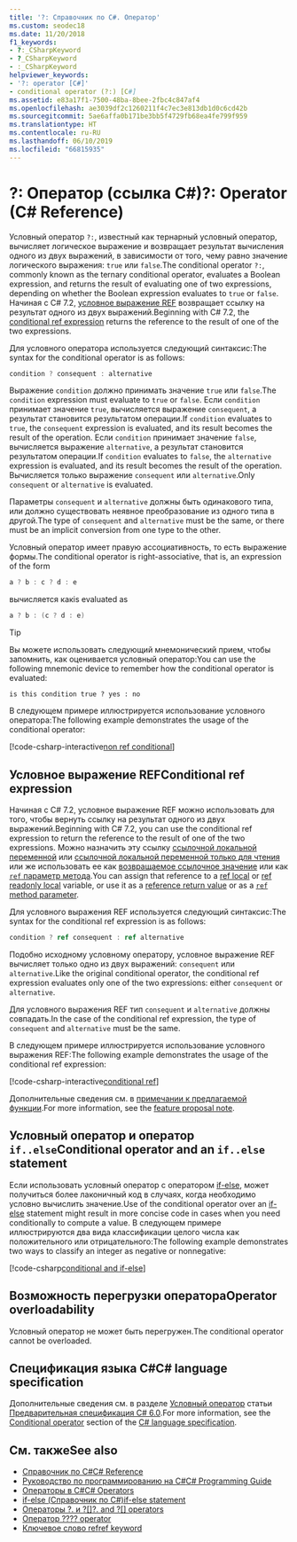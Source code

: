 ```yaml
---
title: '?: Справочник по C#. Оператор'
ms.custom: seodec18
ms.date: 11/20/2018
f1_keywords:
- ?:_CSharpKeyword
- ?_CSharpKeyword
- :_CSharpKeyword
helpviewer_keywords:
- '?: operator [C#]'
- conditional operator (?:) [C#]
ms.assetid: e83a17f1-7500-48ba-8bee-2fbc4c847af4
ms.openlocfilehash: ae3039df2c1260211f4c7ec3e813db1d0c6cd42b
ms.sourcegitcommit: 5ae6affa0b171be3bb5f4729fb68ea4fe799f959
ms.translationtype: HT
ms.contentlocale: ru-RU
ms.lasthandoff: 06/10/2019
ms.locfileid: "66815935"
---
```

# <a name="-operator-c-reference"></a><span data-ttu-id="7f02f-102">?: Оператор (ссылка C#)</span><span class="sxs-lookup"><span data-stu-id="7f02f-102">?: Operator (C# Reference)</span></span>

<span data-ttu-id="7f02f-103">Условный оператор `?:`, известный как тернарный условный оператор, вычисляет логическое выражение и возвращает результат вычисления одного из двух выражений, в зависимости от того, чему равно значение логического выражения: `true` или `false`.</span><span class="sxs-lookup"><span data-stu-id="7f02f-103">The conditional operator `?:`, commonly known as the ternary conditional operator, evaluates a Boolean expression, and returns the result of evaluating one of two expressions, depending on whether the Boolean expression evaluates to `true` or `false`.</span></span> <span data-ttu-id="7f02f-104">Начиная с C# 7.2, [условное выражение REF](#conditional-ref-expression) возвращает ссылку на результат одного из двух выражений.</span><span class="sxs-lookup"><span data-stu-id="7f02f-104">Beginning with C# 7.2, the [conditional ref expression](#conditional-ref-expression) returns the reference to the result of one of the two expressions.</span></span>

<span data-ttu-id="7f02f-105">Для условного оператора используется следующий синтаксис:</span><span class="sxs-lookup"><span data-stu-id="7f02f-105">The syntax for the conditional operator is as follows:</span></span>

```csharp
condition ? consequent : alternative
```

<span data-ttu-id="7f02f-106">Выражение `condition` должно принимать значение `true` или `false`.</span><span class="sxs-lookup"><span data-stu-id="7f02f-106">The `condition` expression must evaluate to `true` or `false`.</span></span> <span data-ttu-id="7f02f-107">Если `condition` принимает значение `true`, вычисляется выражение `consequent`, а результат становится результатом операции.</span><span class="sxs-lookup"><span data-stu-id="7f02f-107">If `condition` evaluates to `true`, the `consequent` expression is evaluated, and its result becomes the result of the operation.</span></span> <span data-ttu-id="7f02f-108">Если `condition` принимает значение `false`, вычисляется выражение `alternative`, а результат становится результатом операции.</span><span class="sxs-lookup"><span data-stu-id="7f02f-108">If `condition` evaluates to `false`, the `alternative` expression is evaluated, and its result becomes the result of the operation.</span></span> <span data-ttu-id="7f02f-109">Вычисляется только выражение `consequent` или `alternative`.</span><span class="sxs-lookup"><span data-stu-id="7f02f-109">Only `consequent` or `alternative` is evaluated.</span></span>

<span data-ttu-id="7f02f-110">Параметры `consequent` и `alternative` должны быть одинакового типа, или должно существовать неявное преобразование из одного типа в другой.</span><span class="sxs-lookup"><span data-stu-id="7f02f-110">The type of `consequent` and `alternative` must be the same, or there must be an implicit conversion from one type to the other.</span></span>

<span data-ttu-id="7f02f-111">Условный оператор имеет правую ассоциативность, то есть выражение формы.</span><span class="sxs-lookup"><span data-stu-id="7f02f-111">The conditional operator is right-associative, that is, an expression of the form</span></span>

```csharp
a ? b : c ? d : e
```

<span data-ttu-id="7f02f-112">вычисляется как</span><span class="sxs-lookup"><span data-stu-id="7f02f-112">is evaluated as</span></span>

```csharp
a ? b : (c ? d : e)
```

> [!TIP]
> <span data-ttu-id="7f02f-113">Вы можете использовать следующий мнемонический прием, чтобы запомнить, как оценивается условный оператор:</span><span class="sxs-lookup"><span data-stu-id="7f02f-113">You can use the following mnemonic device to remember how the conditional operator is evaluated:</span></span>
>
> ```text
> is this condition true ? yes : no
> ```

<span data-ttu-id="7f02f-114">В следующем примере иллюстрируется использование условного оператора:</span><span class="sxs-lookup"><span data-stu-id="7f02f-114">The following example demonstrates the usage of the conditional operator:</span></span>

[!code-csharp-interactive[non ref conditional](~/samples/csharp/language-reference/operators/ConditionalOperator.cs#ConditionalValue)]

## <a name="conditional-ref-expression"></a><span data-ttu-id="7f02f-115">Условное выражение REF</span><span class="sxs-lookup"><span data-stu-id="7f02f-115">Conditional ref expression</span></span>

<span data-ttu-id="7f02f-116">Начиная с C# 7.2, условное выражение REF можно использовать для того, чтобы вернуть ссылку на результат одного из двух выражений.</span><span class="sxs-lookup"><span data-stu-id="7f02f-116">Beginning with C# 7.2, you can use the conditional ref expression to return the reference to the result of one of the two expressions.</span></span> <span data-ttu-id="7f02f-117">Можно назначить эту ссылку [ссылочной локальной переменной](../keywords/ref.md#ref-locals) или [ссылочной локальной переменной только для чтения](../keywords/ref.md#ref-readonly-locals) или же использовать ее как [возвращаемое ссылочное значение](../keywords/ref.md#reference-return-values) или как [`ref` параметр метода](../keywords/ref.md#passing-an-argument-by-reference).</span><span class="sxs-lookup"><span data-stu-id="7f02f-117">You can assign that reference to a [ref local](../keywords/ref.md#ref-locals) or [ref readonly local](../keywords/ref.md#ref-readonly-locals) variable, or use it as a [reference return value](../keywords/ref.md#reference-return-values) or as a [`ref` method parameter](../keywords/ref.md#passing-an-argument-by-reference).</span></span>

<span data-ttu-id="7f02f-118">Для условного выражения REF используется следующий синтаксис:</span><span class="sxs-lookup"><span data-stu-id="7f02f-118">The syntax for the conditional ref expression is as follows:</span></span>

```csharp
condition ? ref consequent : ref alternative
```

<span data-ttu-id="7f02f-119">Подобно исходному условному оператору, условное выражение REF вычисляет только одно из двух выражений: `consequent` или `alternative`.</span><span class="sxs-lookup"><span data-stu-id="7f02f-119">Like the original conditional operator, the conditional ref expression evaluates only one of the two expressions: either `consequent` or `alternative`.</span></span>

<span data-ttu-id="7f02f-120">Для условного выражения REF тип `consequent` и `alternative` должны совпадать.</span><span class="sxs-lookup"><span data-stu-id="7f02f-120">In the case of the conditional ref expression, the type of `consequent` and `alternative` must be the same.</span></span>

<span data-ttu-id="7f02f-121">В следующем примере иллюстрируется использование условного выражения REF:</span><span class="sxs-lookup"><span data-stu-id="7f02f-121">The following example demonstrates the usage of the conditional ref expression:</span></span>

[!code-csharp-interactive[conditional ref](~/samples/csharp/language-reference/operators/ConditionalOperator.cs#ConditionalRef)]

<span data-ttu-id="7f02f-122">Дополнительные сведения см. в [примечании к предлагаемой функции](../../../../_csharplang/proposals/csharp-7.2/conditional-ref.md).</span><span class="sxs-lookup"><span data-stu-id="7f02f-122">For more information, see the [feature proposal note](../../../../_csharplang/proposals/csharp-7.2/conditional-ref.md).</span></span>

## <a name="conditional-operator-and-an-ifelse-statement"></a><span data-ttu-id="7f02f-123">Условный оператор и оператор `if..else`</span><span class="sxs-lookup"><span data-stu-id="7f02f-123">Conditional operator and an `if..else` statement</span></span>

<span data-ttu-id="7f02f-124">Если использовать условный оператор с оператором [if-else](../keywords/if-else.md), может получиться более лаконичный код в случаях, когда необходимо условно вычислить значение.</span><span class="sxs-lookup"><span data-stu-id="7f02f-124">Use of the conditional operator over an [if-else](../keywords/if-else.md) statement might result in more concise code in cases when you need conditionally to compute a value.</span></span> <span data-ttu-id="7f02f-125">В следующем примере иллюстрируются два вида классификации целого числа как положительного или отрицательного:</span><span class="sxs-lookup"><span data-stu-id="7f02f-125">The following example demonstrates two ways to classify an integer as negative or nonnegative:</span></span>

[!code-csharp[conditional and if-else](~/samples/csharp/language-reference/operators/ConditionalOperator.cs#CompareWithIf)]

## <a name="operator-overloadability"></a><span data-ttu-id="7f02f-126">Возможность перегрузки оператора</span><span class="sxs-lookup"><span data-stu-id="7f02f-126">Operator overloadability</span></span>

<span data-ttu-id="7f02f-127">Условный оператор не может быть перегружен.</span><span class="sxs-lookup"><span data-stu-id="7f02f-127">The conditional operator cannot be overloaded.</span></span>

## <a name="c-language-specification"></a><span data-ttu-id="7f02f-128">Спецификация языка C#</span><span class="sxs-lookup"><span data-stu-id="7f02f-128">C# language specification</span></span>

<span data-ttu-id="7f02f-129">Дополнительные сведения см. в разделе [Условный оператор](~/_csharplang/spec/expressions.md#conditional-operator) статьи [Предварительная спецификация C# 6.0](~/_csharplang/spec/introduction.md).</span><span class="sxs-lookup"><span data-stu-id="7f02f-129">For more information, see the [Conditional operator](~/_csharplang/spec/expressions.md#conditional-operator) section of the [C# language specification](~/_csharplang/spec/introduction.md).</span></span>

## <a name="see-also"></a><span data-ttu-id="7f02f-130">См. также</span><span class="sxs-lookup"><span data-stu-id="7f02f-130">See also</span></span>

- [<span data-ttu-id="7f02f-131">Справочник по C#</span><span class="sxs-lookup"><span data-stu-id="7f02f-131">C# Reference</span></span>](../index.md)
- [<span data-ttu-id="7f02f-132">Руководство по программированию на C#</span><span class="sxs-lookup"><span data-stu-id="7f02f-132">C# Programming Guide</span></span>](../../programming-guide/index.md)
- [<span data-ttu-id="7f02f-133">Операторы в C#</span><span class="sxs-lookup"><span data-stu-id="7f02f-133">C# Operators</span></span>](index.md)
- [<span data-ttu-id="7f02f-134">if-else (Справочник по C#)</span><span class="sxs-lookup"><span data-stu-id="7f02f-134">if-else statement</span></span>](../keywords/if-else.md)
- <span data-ttu-id="7f02f-135">[Операторы ?. и ?[]](member-access-operators.md#null-conditional-operators--and-)</span><span class="sxs-lookup"><span data-stu-id="7f02f-135">[?. and ?[] operators](member-access-operators.md#null-conditional-operators--and-)</span></span>
- [<span data-ttu-id="7f02f-136">Оператор ??</span><span class="sxs-lookup"><span data-stu-id="7f02f-136">?? operator</span></span>](null-coalescing-operator.md)
- [<span data-ttu-id="7f02f-137">Ключевое слово ref</span><span class="sxs-lookup"><span data-stu-id="7f02f-137">ref keyword</span></span>](../keywords/ref.md)
